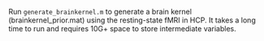 Run ``generate_brainkernel.m`` to generate a brain kernel (brainkernel_prior.mat) using the resting-state fMRI in HCP. It takes a long time to run and requires 10G+ space to store intermediate variables. 